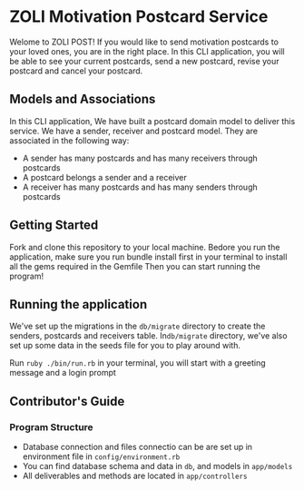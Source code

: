 # ZOLI Motivation Postcard Service

Welome to ZOLI POST! If you would like to send motivation postcards to your loved ones, you are in the right place.
In this CLI application, you will be able to see your current postcards, send a new postcard, revise your postcard and cancel your postcard.



## Models and Associations
In this CLI application, We have built a postcard domain model to deliver this service. We have a sender, receiver and postcard model. They are associated in the following way:

* A sender has many postcards and has many receivers through postcards
* A postcard belongs a sender and a receiver
* A receiver has many postcards and has many senders through postcards



## Getting Started
Fork and clone this repository to your local machine.
Bedore you run the application, make sure you run bundle install first in your terminal to install all the gems required in the Gemfile
Then you can start running the program!


## Running the application
We've set up the migrations in the `db/migrate` directory to create the senders, postcards and receivers table.
In`db/migrate` directory, we've also set up some data in the seeds file for you to play around with.

Run `ruby ./bin/run.rb` in your terminal, you will start with a greeting message and a login prompt

## Contributor's Guide

### Program Structure
 * Database connection and files connectio can be are set up in environment file in `config/environment.rb`
 * You can find database schema and data in `db`, and models in `app/models`
 * All deliverables and methods are located in `app/controllers`



